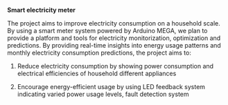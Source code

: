 **Smart electricity meter** 



The project aims to improve electricity consumption on a household scale. By using a smart meter system powered by Arduino MEGA, we plan to provide a platform and tools for electricity monitorization, optimization and predictions. By providing real-time insights into energy usage patterns and monthly electricity consumption predictions, the project aims to: 

1. Reduce electricity consumption by showing power consumption and electrical efficiencies of household different appliances 

2. Encourage energy-efficient usage by using LED feedback system indicating varied power usage levels, fault detection system 


